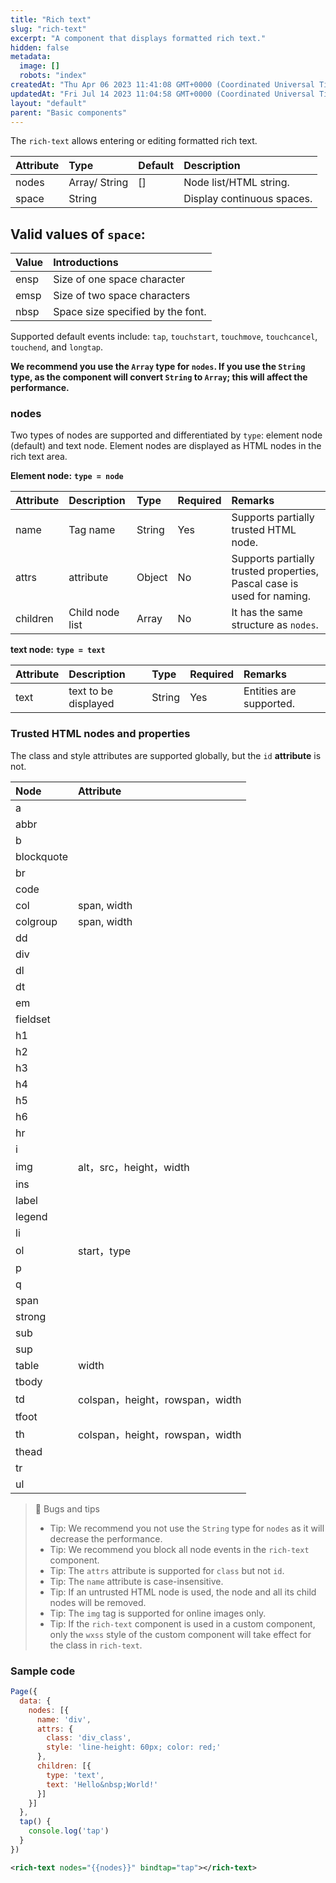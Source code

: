 ```yaml
---
title: "Rich text"
slug: "rich-text"
excerpt: "A component that displays formatted rich text."
hidden: false
metadata: 
  image: []
  robots: "index"
createdAt: "Thu Apr 06 2023 11:41:08 GMT+0000 (Coordinated Universal Time)"
updatedAt: "Fri Jul 14 2023 11:04:58 GMT+0000 (Coordinated Universal Time)"
layout: "default"
parent: "Basic components"
---
```

The `rich-text` allows entering or editing formatted rich text.

| Attribute | Type          | Default | Description                |
| :-------- | :------------ | :------ | :------------------------- |
| nodes     | Array/ String | \[]     | Node list/HTML string.     |
| space     | String        |         | Display continuous spaces. |

## Valid values of `space`:

| Value | Introductions                     |
| :---- | :-------------------------------- |
| ensp  | Size of one space character       |
| emsp  | Size of two space characters      |
| nbsp  | Space size specified by the font. |

Supported default events include: `tap`, `touchstart`, `touchmove`, `touchcancel`, `touchend`, and `longtap`.

**We recommend you use the `Array` type for `nodes`. If you use the `String` type, as the component will convert `String` to `Array`; this will affect the performance.**

### nodes

Two types of nodes are supported and differentiated by `type`: element node (default) and text node. Element nodes are displayed as HTML nodes in the rich text area.

**Element node:** **`type = node`**

| Attribute | Description     | Type   | Required | Remarks                                                                |
| :-------- | :-------------- | :----- | :------- | :--------------------------------------------------------------------- |
| name      | Tag name        | String | Yes      | Supports partially trusted HTML node.                                  |
| attrs     | attribute       | Object | No       | Supports partially trusted properties, Pascal case is used for naming. |
| children  | Child node list | Array  | No       | It has the same structure as `nodes`.                                  |

**text node:** **`type = text`**

| Attribute | Description          | Type   | Required | Remarks                 |
| :-------- | :------------------- | :----- | :------- | :---------------------- |
| text      | text to be displayed | String | Yes      | Entities are supported. |

### Trusted HTML nodes and properties

The class and style attributes are supported globally, but the `id` **attribute** is not.

| Node       | Attribute                    |
| :--------- | :--------------------------- |
| a          |                              |
| abbr       |                              |
| b          |                              |
| blockquote |                              |
| br         |                              |
| code       |                              |
| col        | span, width                  |
| colgroup   | span, width                  |
| dd         |                              |
| div        |                              |
| dl         |                              |
| dt         |                              |
| em         |                              |
| fieldset   |                              |
| h1         |                              |
| h2         |                              |
| h3         |                              |
| h4         |                              |
| h5         |                              |
| h6         |                              |
| hr         |                              |
| i          |                              |
| img        | alt，src，height，width         |
| ins        |                              |
| label      |                              |
| legend     |                              |
| li         |                              |
| ol         | start，type                   |
| p          |                              |
| q          |                              |
| span       |                              |
| strong     |                              |
| sub        |                              |
| sup        |                              |
| table      | width                        |
| tbody      |                              |
| td         | colspan，height，rowspan，width |
| tfoot      |                              |
| th         | colspan，height，rowspan，width |
| thead      |                              |
| tr         |                              |
| ul         |                              |

> 📘 Bugs and tips
> 
> - Tip: We recommend you not use the `String` type for `nodes` as it will decrease the performance.
> - Tip: We recommend you block all node events in the `rich-text` component.
> - Tip: The `attrs` attribute is supported for `class` but not `id`.
> - Tip: The `name` attribute is case-insensitive.
> - Tip: If an untrusted HTML node is used, the node and all its child nodes will be removed.
> - Tip: The `img` tag is supported for online images only.
> - Tip: If the `rich-text` component is used in a custom component, only the `wxss` style of the custom component will take effect for the class in `rich-text`.

### Sample code

```javascript
Page({
  data: {
    nodes: [{
      name: 'div',
      attrs: {
        class: 'div_class',
        style: 'line-height: 60px; color: red;'
      },
      children: [{
        type: 'text',
        text: 'Hello&nbsp;World!'
      }]
    }]
  },
  tap() {
  	console.log('tap')
  }
})
```
```xml WXML
<rich-text nodes="{{nodes}}" bindtap="tap"></rich-text>
```
